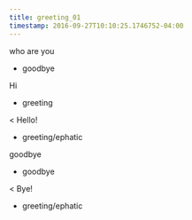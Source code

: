 ```yaml
---
title: greeting_01
timestamp: 2016-09-27T10:10:25.1746752-04:00
---
```


who are you
* goodbye

Hi
* greeting

< Hello!
* greeting/ephatic

goodbye
* goodbye

< Bye!
* greeting/ephatic
